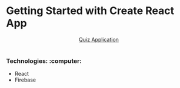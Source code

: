 # Getting Started with Create React App

<div align="center"><a href="">Quiz Application</a></div><br>

<h3 align="left">Technologies: :computer:</h3>
<ul>
<li>React</li>
<li>Firebase</li>
</ul>